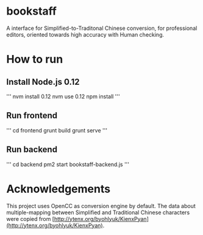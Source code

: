# bookstaff
A interface for Simplified-to-Traditonal Chinese conversion, for professional editors, oriented towards high accuracy with Human checking.

# How to run

## Install Node.js 0.12

'''
nvm install 0.12
nvm use 0.12
npm install
'''

## Run frontend
'''
cd frontend
grunt build
grunt serve
'''

## Run backend
'''
cd backend
pm2 start bookstaff-backend.js
'''

# Acknowledgements
This project uses OpenCC as conversion engine by default.
The data about multiple-mapping between Simplified and Traditional Chinese characters were copied from [http://ytenx.org/byohlyuk/KienxPyan](http://ytenx.org/byohlyuk/KienxPyan).
